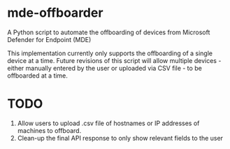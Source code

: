# mde-offboarder
A Python script to automate the offboarding of devices from Microsoft Defender for Endpoint (MDE)

This implementation currently only supports the offboarding of a single device at a time. Future revisions of this script will allow multiple devices - either manually entered by the user or uploaded via CSV file - to be offboarded at a time.

# TODO
1. Allow users to upload .csv file of hostnames or IP addresses of machines to offboard.
2. Clean-up the final API response to only show relevant fields to the user

